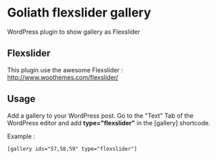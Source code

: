 Goliath flexslider gallery
==========================

WordPress plugin to show gallery as Flexslider

Flexslider
----------

This plugin use the awesome Flexslider : http://www.woothemes.com/flexslider/


Usage
-----

Add a gallery to your WordPress post. Go to the "Text" Tab of the WordPress editor and add **type="flexslider"** in the [gallery] shortcode.

Example :

```
[gallery ids="57,58,59" type="flexslider"]
```